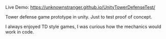 Live Demo:
  https://unknownstranger.github.io/UnityTowerDefenseTest/
  
Tower defense game prototype in unity. Just to test proof of concept.

I always enjoyed TD style games, I was curious how the mechanics would work in code.
